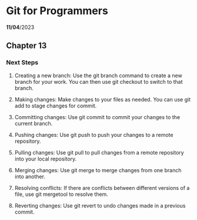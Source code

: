 # Git for Programmers
__11/04__/2023
## Chapter 13
### Next Steps

1. Creating a new branch: Use the git branch command to create a new branch for your work. You can then use git checkout to switch to that branch.

2. Making changes: Make changes to your files as needed. You can use git add to stage changes for commit.

3. Committing changes: Use git commit to commit your changes to the current branch.

4. Pushing changes: Use git push to push your changes to a remote repository.

5. Pulling changes: Use git pull to pull changes from a remote repository into your local repository.

6. Merging changes: Use git merge to merge changes from one branch into another.

7. Resolving conflicts: If there are conflicts between different versions of a file, use git mergetool to resolve them.

8. Reverting changes: Use git revert to undo changes made in a previous commit.